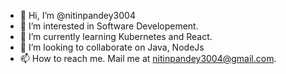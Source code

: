 - 👋 Hi, I’m @nitinpandey3004
- 👀 I’m interested in Software Developement.
- 🌱 I’m currently learning Kubernetes and React.
- 💞️ I’m looking to collaborate on Java, NodeJs
- 📫 How to reach me. Mail me at nitinpandey3004@gmail.com.

<!---
nitinpandey3004/nitinpandey3004 is a ✨ special ✨ repository because its `README.md` (this file) appears on your GitHub profile.
You can click the Preview link to take a look at your changes.
--->
